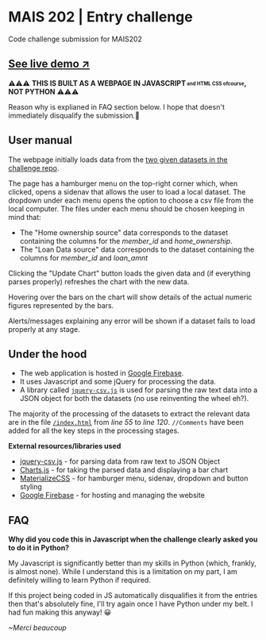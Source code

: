 # MAIS 202 | Entry challenge
Code challenge submission for MAIS202

**<h2><b><a href="https://mais202-codechallenge.firebaseapp.com/" target="_blank">See live demo ↗</a></b></h2>**

⚠⚠⚠ **THIS IS BUILT AS A WEBPAGE IN JAVASCRIPT<sub><sup> and HTML CSS ofcourse</sup></sub>, NOT PYTHON** ⚠⚠⚠

Reason why is explianed in FAQ section below. I hope that doesn't immediately disqualify the submission.🤞

## User manual
The webpage initially loads data from the [two given datasets in the challenge repo](https://github.com/McGillAISociety/mais-202-coding-challenge-f2019).

The page has a hamburger menu on the top-right corner which, when clicked, opens a sidenav that allows the user to load a local dataset.
The dropdown under each menu opens the option to choose a csv file from the local computer. The files under each menu should be chosen keeping in mind that:
* The "Home ownership source" data corresponds to the dataset containing the columns for the *member_id* and *home_ownership*.
* The "Loan Data source" data corresponds to the dataset containing the columns for *member_id* and *loan_amnt*

Clicking the "Update Chart" button loads the given data and (if everything parses properly) refreshes the chart with the new data.

Hovering over the bars on the chart will show details of the actual numeric figures represented by the bars.

Alerts/messages explaining any error will be shown if a dataset fails to load properly at any stage.


## Under the hood
* The web application is hosted in [Google Firebase](https://firebase.google.com/).
* It uses Javascript and some jQuery for processing the data.
* A library called [`jquery-csv.js`](https://github.com/typeiii/jquery-csv) is used for parsing the raw text data into a JSON object for both the datasets (no use reinventing the wheel eh?).

The majority of the processing of the datasets to extract the relevant data are in the file [`/index.html`](https://github.com/Shanzid01/MAIS202-chlng/blob/master/index.html) from *line 55* to *line 120*.
`//Comments` have been added for all the key steps in the processing stages.

**External resources/libraries used**
* [jquery-csv.js](https://github.com/typeiii/jquery-csv) - for parsing data from raw text to JSON Object
* [Charts.js](https://www.chartjs.org/docs/latest/) - for taking the parsed data and displaying a bar chart
* [MaterializeCSS](https://materializecss.com/) - for hamburger menu, sidenav, dropdown and button styling
* [Google Firebase](https://firebase.google.com/) - for hosting and managing the website


## FAQ
**Why did you code this in Javascript when the challenge clearly asked you to do it in Python?**

My Javascript is significantly better than my skills in Python (which, frankly, is almost none). While I understand this is a limitation on my part, I am definitely willing to learn Python if required.

If this project being coded in JS automatically disqualifies it from the entries then that's absolutely fine, I'll try again once I have Python under my belt. I had fun making this anyway! 😀


*~Merci beaucoup*
